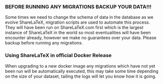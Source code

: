 ### BEFORE RUNNING ANY MIGRATIONS BACKUP YOUR DATA!!!

Some times we need to change the schema of data in the database as we evolve ShareLaTeX, migration scripts are used to automate this process. They will have been run on ShareLaTeX.com first which is the largest instance of ShareLaTeX in the world so most eventualities will have been encounter already, however we make no guarantees over your data. Please backup before running any migrations.

### Using ShareLaTeX in official Docker Release
When upgrading to a new docker image any migrations which have not yet been run will be automatically executed, this may take some time depending on the size of your dataset, tailing the logs will let you know how it is going.